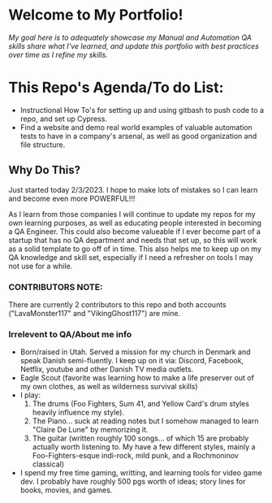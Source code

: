 <h1>Welcome to My Portfolio!</h1>
<em>My goal here is to adequately showcase my Manual and Automation QA skills share what I've learned, and update this portfolio with best practices over time as I refine my skills.</em>

<h1>This Repo's Agenda/To do List:</h1>
<ul>
    <li>Instructional How To's for setting up and using gitbash to push code to a repo, and set up Cypress.</li>
    <li>Find a website and demo real world examples of valuable automation tests to have in a company's arsenal, as well as good organization and file structure.</li>
</ul>


<h2>Why Do This?</h2>
Just started today 2/3/2023. I hope to make lots of mistakes so I can learn and become even more POWERFUL!!!  

As I learn from those companies I will continue to update my repos for my own learning purposes, as well as educating people interested in becoming a QA Engineer. This could also become valueable if I ever become part of a startup that has no QA department and needs that set up, so this will work as a solid template to go off of in time. This also helps me to keep up on my QA knowledge and skill set, especially if I need a refresher on tools I may not use for a while.  

<h3>CONTRIBUTORS NOTE:</h3> 
There are currently 2 contributors to this repo and both accounts ("LavaMonster117" and "VikingGhost117") are mine.

<h3>Irrelevent to QA/About me info</h3>
<ul>
    <li>Born/raised in Utah. Served a mission for my church in Denmark and speak Danish semi-fluently. I keep up on it via: Discord, Facebook, Netflix, youtube and other Danish TV media outlets.</li>
    <li>Eagle Scout (favorite was learning how to make a life preserver out of my own clothes, as well as wilderness survival skills)</li>
    <li>I play:
        <ol>
            <li>The drums (Foo Fighters, Sum 41, and Yellow Card's drum styles heavily influence my style).</li>
            <li>The Piano... suck at reading notes but I somehow managed to learn "Claire De Lune" by memorizing it.</li>
            <li>The guitar (written roughly 100 songs... of which 15 are probably actually worth listening to. My have a few different styles, mainly a Foo-Fighters-esque indi-rock, mild punk, and a Rochmoninov classical)</li>
        </ol></li>
    <li>I spend my free time gaming, writting, and learning tools for video game dev. I probably have roughly 500 pgs worth of ideas; story lines for books, movies, and games.</li>
</ul>

